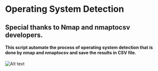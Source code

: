 # Operating System Detection

## Special thanks to Nmap and nmaptocsv developers.

#### This script automate the process of operating system detection that is done by nmap and nmaptocsv and save the results in CSV file.

![Alt text](https://raw.githubusercontent.com/crazywifi/OS_Detection/master/Screenshots/1.PNG)
